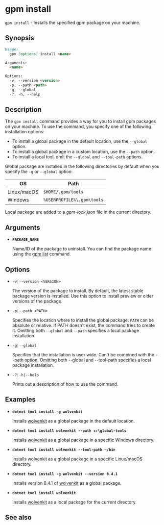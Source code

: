 # gpm install

`gpm install` - Installs the specified gpm package on your machine.

## Synopsis

```md
Usage:
  gpm [options] install <name>

Arguments:
  <name>  

Options:
  -v, --version <version>
  -p, --path <path>
  -g, --global
  -?, -h, --help 
```

## Description

The `gpm install` command provides a way for you to install gpm packages on your machine. To use the command, you specify one of the following installation options:

* To install a global package in the default location, use the `--global` option.
* To install a global package in a custom location,  use the `--path` option.
* To install a local tool, omit the `--global` and `--tool-path` options.

Global package are installed in the following directories by default when you specify the `-g` or `--global` option:

| OS          | Path                          |
|-------------|-------------------------------|
| Linux/macOS | `$HOME/.gpm/tools`         |
| Windows     | `%USERPROFILE%\.gpm\tools` |

Local package are added to a *gpm-lock.json* file in the current directory.

## Arguments

* **`PACKAGE_NAME`**

  Name/ID of the package to uninstall. You can find the package name using the [gpm list](ListCommand.md) command.

## Options

* `-v|--version <VERSION>`

    The version of the package to install. By default, the latest stable package version is installed. Use this option to install preview or older versions of the package.

* `-p|--path <PATH>`

    Specifies the location where to install the global package. `PATH` can be absolute or relative. If PATH doesn't exist, the command tries to create it. Omitting both `--global` and `--path` specifies a local package installation.

* `-g|--global`

    Specifies that the installation is user wide. Can't be combined with the --path option. Omitting both --global and --tool-path specifies a local package installation.

* `-?|-h|--help`
  
    Prints out a description of how to use the command.

## Examples

* **`dotnet tool install -g wolvenkit`**

  Installs [wolvenkit](https://github.com/WolvenKit/Wolvenkit) as a global package in the default location.

* **`dotnet tool install wolvenkit --path c:\global-tools`**

  Installs [wolvenkit](https://github.com/WolvenKit/Wolvenkit) as a global package in a specific Windows directory.

* **`dotnet tool install wolvenkit --tool-path ~/bin`**

  Installs [wolvenkit](https://github.com/WolvenKit/Wolvenkit) as a global package in a specific Linux/macOS directory.

* **`dotnet tool install -g wolvenkit --version 8.4.1`**

  Installs version 8.4.1 of [wolvenkit](https://github.com/WolvenKit/Wolvenkit) as a global package.

* **`dotnet tool install wolvenkit`**

  Installs [wolvenkit](https://github.com/WolvenKit/Wolvenkit) as a local package for the current directory.

## See also
